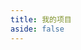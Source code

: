```yaml
---
title: 我的项目
aside: false
---
```


<script setup>
import Project from "@/views/Project.vue"
</script>

<Project />
